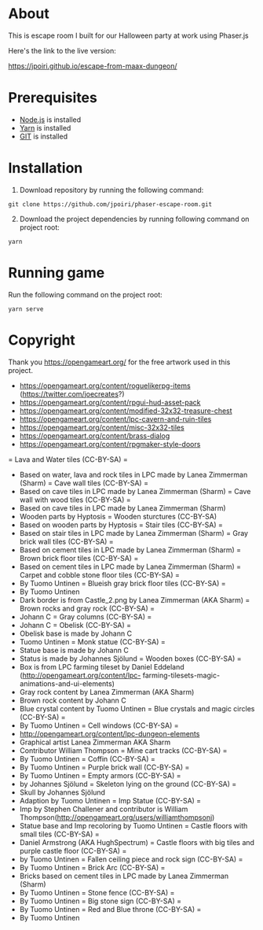 # About

This is escape room I built for our Halloween party at work using Phaser.js

Here's the link to the live version:

https://jpoiri.github.io/escape-from-maax-dungeon/

# Prerequisites

* [Node.js](https://nodejs.org/en) is installed
* [Yarn](https://yarnpkg.com/) is installed
* [GIT](https://git-scm.com/) is installed

# Installation

1. Download repository by running the following command:

```
git clone https://github.com/jpoiri/phaser-escape-room.git
```

2. Download the project dependencies by running following command on project root:

```
yarn
```

# Running game

Run the following command on the project root:

```
yarn serve
```

# Copyright

Thank you https://opengameart.org/ for the free artwork used in this project.

* https://opengameart.org/content/roguelikerpg-items (https://twitter.com/joecreates?)
* https://opengameart.org/content/rpgui-hud-asset-pack
* https://opengameart.org/content/modified-32x32-treasure-chest
* https://opengameart.org/content/lpc-cavern-and-ruin-tiles
* https://opengameart.org/content/misc-32x32-tiles
* https://opengameart.org/content/brass-dialog
* https://opengameart.org/content/rpgmaker-style-doors

= Lava and Water tiles (CC-BY-SA) =
 * Based on water, lava and rock tiles in LPC made by Lanea Zimmerman (Sharm)
= Cave wall tiles (CC-BY-SA) =
 * Based on cave tiles in LPC made by Lanea Zimmerman (Sharm)
= Cave wall with wood tiles (CC-BY-SA) =
 * Based on cave tiles in LPC made by Lanea Zimmerman (Sharm)
 * Wooden parts by Hyptosis
= Wooden sturctures (CC-BY-SA)
 * Based on wooden parts by Hyptosis
= Stair tiles (CC-BY-SA) =
 * Based on stair tiles in LPC made by Lanea Zimmerman (Sharm)
= Gray brick wall tiles (CC-BY-SA) =
 * Based on cement tiles in LPC made by Lanea Zimmerman (Sharm)
= Brown brick floor tiles (CC-BY-SA) =
 * Based on cement tiles in LPC made by Lanea Zimmerman (Sharm)
= Carpet and cobble stone floor tiles (CC-BY-SA) =
 * By Tuomo Untinen
= Blueish gray brick floor tiles (CC-BY-SA) =
 * By Tuomo Untinen
 * Dark border is from Castle_2.png by Lanea Zimmerman (AKA Sharm)
= Brown rocks and gray rock (CC-BY-SA) =
 * Johann C 
= Gray columns (CC-BY-SA) =
 * Johann C 
= Obelisk (CC-BY-SA) =
 * Obelisk base is made by Johann C
 * Tuomo Untinen
= Monk statue (CC-BY-SA) =
 * Statue base is made by Johann C
 * Status is made by Johannes Sjölund
= Wooden boxes (CC-BY-SA) =
 * Box is from LPC farming tileset by Daniel Eddeland (http://opengameart.org/content/lpc- farming-tilesets-magic-animations-and-ui-elements) 
 * Gray rock content by Lanea Zimmerman (AKA Sharm)
 * Brown rock content by Johann C
 * Blue crystal content by Tuomo Untinen
= Blue crystals and magic circles (CC-BY-SA) =
 * By Tuomo Untinen
= Cell windows (CC-BY-SA) =
 * http://opengameart.org/content/lpc-dungeon-elements
 * Graphical artist Lanea Zimmerman AKA Sharm
 * Contributor William Thompson
= Mine cart tracks (CC-BY-SA) =
 * By Tuomo Untinen
= Coffin (CC-BY-SA) =
 * By Tuomo Untinen
= Purple brick wall (CC-BY-SA) =
 * By Tuomo Untinen
= Empty armors (CC-BY-SA) =
* by Johannes Sjölund
= Skeleton lying on the ground (CC-BY-SA) =
* Skull by Johannes Sjölund
* Adaption by Tuomo Untinen
= Imp Statue (CC-BY-SA) =
* Imp by Stephen Challener and contributor is William Thompson(http://opengameart.org/users/williamthompsonj)
* Statue base and Imp recoloring by Tuomo Untinen
= Castle floors with small tiles (CC-BY-SA) =
* Daniel Armstrong (AKA HughSpectrum)
= Castle floors with big tiles and purple castle floor (CC-BY-SA) =
* by Tuomo Untinen
= Fallen ceiling piece and rock sign (CC-BY-SA) =
* By Tuomo Untinen
= Brick Arc (CC-BY-SA) =
* Bricks based on cement tiles in LPC made by Lanea Zimmerman (Sharm)
* By Tuomo Untinen
= Stone fence (CC-BY-SA) =
* By Tuomo Untinen
= Big stone sign (CC-BY-SA) =
* By Tuomo Untinen
= Red and Blue throne (CC-BY-SA) =
* By Tuomo Untinen
